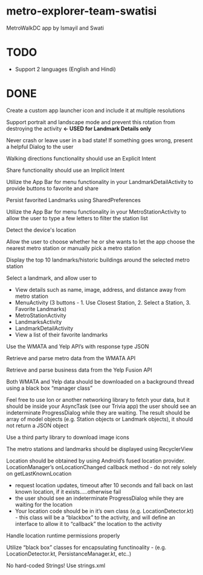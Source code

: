 # metro-explorer-team-swatisi
MetroWalkDC app
by Ismayil and Swati

# TODO #

* Support 2 languages (English and Hindi)

# DONE #
Create a custom app launcher icon and include it at multiple resolutions

Support portrait and landscape mode and prevent this rotation from destroying the activity **<- USED for Landmark Details only**

Never crash or leave user in a bad state! If something goes wrong, present a helpful Dialog to the user

Walking directions functionality should use an Explicit Intent

Share functionality should use an Implicit Intent

Utilize the App Bar for menu functionality in your LandmarkDetailActivity to provide buttons to favorite and share

Persist favorited Landmarks using SharedPreferences

Utilize the App Bar for menu functionality in your MetroStationActivity to allow the user to type a few letters to filter the station list

Detect the device's location

Allow the user to choose whether he or she wants to let the app choose the nearest metro station or manually pick a metro station 

Display the top 10 landmarks/historic buildings around the selected metro station

Select a landmark, and allow user to
* View details such as name, image, address, and distance away from metro station
* MenuActivity (3 buttons - 1. Use Closest Station, 2. Select a Station, 3. Favorite Landmarks)
* MetroStationActivity
* LandmarksActivity
* LandmarkDetailActivity
* View a list of their favorite landmarks

Use the WMATA and Yelp API’s with response type JSON

Retrieve and parse metro data from the WMATA API

Retrieve and parse business data from the Yelp Fusion API

Both WMATA and Yelp data should be downloaded on a background thread using a black box “manager class”

Feel free to use Ion or another networking library to fetch your data, but it should be inside your AsyncTask (see our Trivia app)
the user should see an indeterminate ProgressDialog while they are waiting. The result should be array of model objects (e.g. Station objects or Landmark objects), it should not return a JSON object

Use a third party library to download image icons

The metro stations and landmarks should be displayed using RecyclerView

Location should be obtained by using Android’s fused location provider. LocationManager’s onLocationChanged callback method - do not rely solely on getLastKnownLocation
* request location updates, timeout after 10 seconds and fall back on last known location, if it exists…..otherwise fail
* the user should see an indeterminate ProgressDialog while they are waiting for the location
* Your location code should be in it’s own class (e.g. LocationDetector.kt) - this class will be a “blackbox” to the activity, and will define an interface to allow it to “callback” the location to the activity

Handle location runtime permissions properly

Utilize “black box” classes for encapsulating functinoality - (e.g. LocationDetector.kt, PersistanceManager.kt, etc..)

No hard-coded Strings! Use strings.xml

